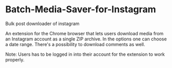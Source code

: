 # Batch-Media-Saver-for-Instagram
Bulk post downloader of instagram

An extension for the Chrome browser that lets users download media from an Instagram account as a single ZIP archive.
In the options one can choose a date range. There's a possibility to download comments as well. 

Note: Users has to be logged in into their account for the extension to work properly.
